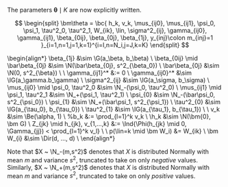 The parameters $\bm\theta \mid K$ are now explicitly written.

$$
\begin{split}
\bm\theta = \bc{
h_k, v_k, \mus_{ij0}, \mus_{ij1}, \psi_0, \psi_1, 
\tau^2_0, \tau^2_1, W_{ik}, \lin, 
\sigma^2_{ij}, \gamma_{ij0}, \gamma_{ij1}, \beta_{0ij}, \beta_{0j}, \beta_{1j},
y_{inj}\colon m_{inj}=1
}_{i=1,n=1,j=1,k=1}^{i=I,n=N_i,j=J,k=K}
\end{split}
$$

\begin{align*}
\beta_{1j} &\sim \G(a_\beta, b_\beta) \\
\beta_{0ij} \mid \bar\beta_{0j} &\sim \N(\bar\beta_{0j}, s^2_{\beta_0}) \\
\bar\beta_{0j} &\sim \N(0, s^2_{\beta}) \\
\\
\gamma_{ij1}^* &:= 0 \\
\gamma_{ij0}^* &\sim \IG(a_\gamma.b_\gamma) \\
\sigma^2_{ij} &\sim \IG(a_\sigma, b_\sigma) \\
\mus_{ij0} \mid \psi_0, \tau^2_0 &\sim \N_-(\psi_0, \tau^2_0) \\
\mus_{ij1} \mid \psi_1, \tau^2_1 &\sim \N_+(\psi_1, \tau^2_1) \\
\psi_{0} &\sim \N_-(\bar\psi_0, s^2_{\psi_0}) \\
\psi_{1} &\sim \N_+(\bar\psi_1, s^2_{\psi_1}) \\
\tau^2_{0} &\sim \IG(a_{\tau_0}, b_{\tau_0}) \\
\tau^2_{1} &\sim \IG(a_{\tau_1}, b_{\tau_1}) \\
\\
v_k &\sim \Be(\alpha, 1) \\
%b_k &:= \prod_{l=1}^k v_k \\
\h_k &\sim \N(\bm{0}, \bm G) \\
Z_{jk} \mid h_{jk}, v_{1,...,k} &:=
\Ind{\Phi(h_{jk} \mid 0, \Gamma_{jj}) < \prod_{l=1}^k v_l} \\
\\
p(\lin=k \mid \bm W_i) &= W_{ik} \\
\bm W_{i} &\sim \Dir(d, ..., d) \\
\end{align*}

Note that $X ~ \N_-(m,s^2)$ denotes that $X$ is distributed Normally with
mean $m$ and variance $s^2$, truncated to take on only *negative* values.
Similarly, $X ~ \N_+(m,s^2)$ denotes that $X$ is distributed Normally with
mean $m$ and variance $s^2$, truncated to take on only *positive* values.

